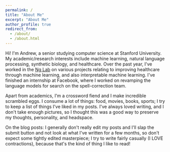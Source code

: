 ```yaml
---
permalink: /
title: "About Me"
excerpt: "About Me"
author_profile: true
redirect_from: 
  - /about/
  - /about.html
---
```


Hi! I'm Andrew, a senior studying computer science at Stanford University. My academic/research interests include machine learning, natural language processing, synthetic biology, and healthcare. Over the past year, I've worked in the [Ng Lab](https://stanfordmlgroup.github.io/) on various projects relating to improving healthcare through machine learning, and also interpretable machine learning. I've finished an internship at Facebook, where I worked on revamping the language models for search on the spell-correction team. 

Apart from academics, I'm a crossword fiend and I make incredible scrambled eggs. I consume a lot of things: food, movies, books, sports; I try to keep a list of things I've liked in my posts. I've always loved writing, and I don't take enough pictures, so I thought this was a good way to preserve my thoughts, personality, and headspace. 

On the blog posts: I generally don't really edit my posts and I'll slap the submit button and not look at what I've written for a few months, so don't expect some tightly edited masterpiece; I try to write fairly casually (I LOVE contractions), because that's the kind of thing I like to read!
